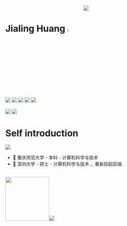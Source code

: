 <h1 align="center"> <a href="https://sunguoqi.com/"> <img src="https://readme-typing-svg.herokuapp.com/?lines=Welcome%20to%20my%20world!%20&center=true&size=27"> </a> </h1>

<p>
  <h1 height="200px">Jialing Huang <a href="https://www.gautamkrishnar.com/"><img src="https://media.giphy.com/media/hvRJCLFzcasrR4ia7z/giphy.gif" width="5%"></a></h1>
</p>
<div>
  <img src="https://img.shields.io/badge/-HTML-E34F26?style=flat&logo=html5&logoColor=white">
  <img src="https://img.shields.io/badge/-CSS-1572B6?style=flat&logo=css3&logoColor=white">
  <img src="https://img.shields.io/badge/-JavaScript-f6da1c?style=flat&logo=javascript&logoColor=white">
  <img src="https://img.shields.io/badge/-Vue-46b882?style=flat&logo=vue.js&logoColor=white">
  <img src="https://img.shields.io/badge/wechat_miniprogram-09b955?style=flat&logo=wechat&logoColor=white">
  <br><br>
  <img src="https://img.shields.io/badge/-Git-ee462c?style=flat&logo=git&logoColor=white">
  <img src="https://img.shields.io/badge/-Github-black?style=flat&logo=github">
</div>



# Self introduction
<a href="https://blog.csdn.net/qq_43302934"><img src="https://img.shields.io/static/v1?label=Blog&message=CSDN&color=red"/></a>
- 🏢 重庆师范大学 - 本科 - 计算机科学与技术
- 🏢 深圳大学 - 硕士 - 计算机科学与技术 ，重新拾起前端

<br>

<div align="left"> <img height="137px" src="https://github-readme-stats.vercel.app/api?username=iris14&hide_title=true&hide_border=true&show_icons=trueline_height=21&text_color=000&icon_color=000&bg_color=0,ea6161,ffc64d,fffc4d,52fa5a&theme=graywhite" /><img src="https://github-readme-stats.vercel.app/api/top-langs/?username=sun0225SUN&hide_title=true&hide_border=true&layout=compact&langs_count=6&text_color=000&icon_color=fff&bg_color=0,52fa5a,4dfcff,c64dff&theme=graywhite" /> </div>
